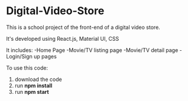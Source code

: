 # Digital-Video-Store
This is a school project of the front-end of a digital video store. 

It's developed using React.js, Material UI, CSS

It includes:
-Home Page
-Movie/TV listing page
-Movie/TV detail page
-Login/Sign up pages

To use this code:
1. download the code
2. run **npm install**
3. run **npm start**

